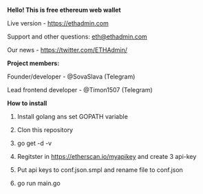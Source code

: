 <b> Hello! This is free ethereum web wallet</b>

Live version - https://ethadmin.com

Support and other questions: eth@ethadmin.com

Our news - https://twitter.com/ETHAdmin/


<b>Project members:</b>

Founder/developer - @SovaSlava (Telegram)

Lead frontend developer - @Timon1507 (Telegram)

<b>How to install</b>

1. Install golang ans set GOPATH variable

2. Clon this repository

3. go get -d -v

4. Regitster in https://etherscan.io/myapikey and create 3 api-key

5. Put api keys to conf.json.smpl and rename file to conf.json

6. go run main.go
